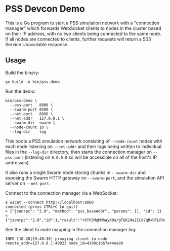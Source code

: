 # PSS Devcon Demo

This is a Go program to start a PSS simulation network with a "connection manager"
which forwards WebSocket clients to nodes in the cluster based on their IP address,
with no two clients being connected to the same node. If all nodes are connected to
clients, further requests will return a 503 Service Unavailable response.

## Usage

Build the binary:

```
go build -o bin/pss-demo .
```

Run the demo:

```
bin/pss-demo \
  --pss-port   8080 \
  --swarm-port 8500 \
  --net-port   8888 \
  --net-addr   127.0.0.1 \
  --swarm-dir  swarm \
  --node-count 10 \
  --log-dir    log
```

This boots a PSS simulation network consisting of `--node-count` nodes with
each node listening on `--net-addr` and their logs being written to individual
files in the `--log-dir` directory, then starts the connection manager on
`--pss-port` (listening on `0.0.0.0` so will be accessible on all of the host's
IP addresses).

It also runs a single Swarm node storing chunks in `--swarm-dir` and exposing
the Swarm HTTP gateway on `--swarm-port`, and the simulation API server on
`--net-port`.

Connect to the connection manager via a WebSocket:

```
$ wscat --connect http://localhost:8080
connected (press CTRL+C to quit)
> {"jsonrpc": "2.0", "method": "pss_baseAddr", "params": [], "id": 1}
< {"jsonrpc":"2.0","id":1,"result":"+hTV5MqMMhayX0o/gTGK2de2ICd7qRxRTLFHaGY+igg="}
```

See the client to node mapping in the connection manager log:

```
INFO [10-28|19:40:38] proxying client to node                  remote_addr=127.0.0.1:49823 node_id=4190c1b67a44ea80
```
